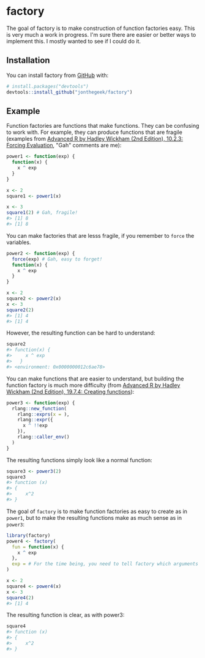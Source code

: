 
<!-- README.md is generated from README.Rmd. Please edit that file -->
factory
=======

<!-- badges: start -->
<!-- badges: end -->
The goal of factory is to make construction of function factories easy. This is very much a work in progress. I'm sure there are easier or better ways to implement this. I mostly wanted to see if I could do it.

Installation
------------

You can install factory from [GitHub](https://github.com/) with:

``` r
# install.packages("devtools")
devtools::install_github("jonthegeek/factory")
```

Example
-------

Function factories are functions that make functions. They can be confusing to work with. For example, they can produce functions that are fragile (examples from [Advanced R by Hadley Wickham (2nd Edition), 10.2.3: Forcing Evaluation](https://adv-r.hadley.nz/function-factories.html#forcing-evaluation), "Gah" comments are me):

``` r
power1 <- function(exp) {
  function(x) {
    x ^ exp
  }
}

x <- 2
square1 <- power1(x)

x <- 3
square1(2) # Gah, fragile!
#> [1] 8
#> [1] 8
```

You can make factories that are lesss fragile, if you remember to `force` the variables.

``` r
power2 <- function(exp) {
  force(exp) # Gah, easy to forget!
  function(x) {
    x ^ exp
  }
}

x <- 2
square2 <- power2(x)
x <- 3
square2(2)
#> [1] 4
#> [1] 4
```

However, the resulting function can be hard to understand:

``` r
square2
#> function(x) {
#>     x ^ exp
#>   }
#> <environment: 0x0000000012c6ae78>
```

You can make functions that are easier to understand, but building the function factory is much more difficulty (from [Advanced R by Hadley Wickham (2nd Edition), 19.7.4: Creating functions](https://adv-r.hadley.nz/quasiquotation.html#new-function)):

``` r
power3 <- function(exp) {
  rlang::new_function(
    rlang::exprs(x = ), 
    rlang::expr({
      x ^ !!exp
    }), 
    rlang::caller_env()
  )
}
```

The resulting functions simply look like a normal function:

``` r
square3 <- power3(2)
square3
#> function (x) 
#> {
#>     x^2
#> }
```

The goal of `factory` is to make function factories as easy to create as in `power1`, but to make the resulting functions make as much sense as in `power3`:

``` r
library(factory)
power4 <- factory(
  fun = function(x) {
    x ^ exp
  },
  exp = # For the time being, you need to tell factory which arguments belong to the factory.
)

x <- 2
square4 <- power4(x)
x <- 3
square4(2)
#> [1] 4
```

The resulting function is clear, as with power3:

``` r
square4
#> function (x) 
#> {
#>     x^2
#> }
```
